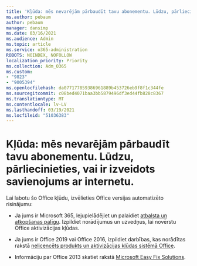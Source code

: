 ```yaml
---
title: 'Kļūda: mēs nevarējām pārbaudīt tavu abonementu. Lūdzu, pārliecinieties, vai ir izveidots savienojums ar internetu.'
ms.author: pebaum
author: pebaum
manager: dansimp
ms.date: 03/16/2021
ms.audience: Admin
ms.topic: article
ms.service: o365-administration
ROBOTS: NOINDEX, NOFOLLOW
localization_priority: Priority
ms.collection: Adm_O365
ms.custom:
- "9823"
- "9005394"
ms.openlocfilehash: da077177859386961889b453726eb9f8f1c344fe
ms.sourcegitcommit: c08bed4071baa3bb5879496df3ed44fb828c8367
ms.translationtype: MT
ms.contentlocale: lv-LV
ms.lasthandoff: 03/19/2021
ms.locfileid: "51036383"
---
```

# <a name="error-we-couldnt-verify-your-subscription-please-make-sure-that-youre-connected-to-the-internet"></a>Kļūda: mēs nevarējām pārbaudīt tavu abonementu. Lūdzu, pārliecinieties, vai ir izveidots savienojums ar internetu.

Lai labotu šo Office kļūdu, izvēlieties Office versijas automatizēto risinājumu:

- Ja jums ir Microsoft 365, lejupielādējiet un palaidiet [atbalsta un atkopšanas palīgu](https://aka.ms/SaRA-OfficeActivation-Chat). Izpildiet norādījumus un uzvedņus, lai novērstu Office aktivizācijas kļūdas.

- Ja jums ir Office 2019 vai Office 2016, izpildiet darbības, kas norādītas rakstā [nelicencēts produkts un aktivizācijas kļūdas sistēmā Office](https://support.microsoft.com/office/0d23d3c0-c19c-4b2f-9845-5344fedc4380#bkmk_fixyourself).

- Informāciju par Office 2013 skatiet rakstā [Microsoft Easy Fix Solutions](https://support.microsoft.com/topic/microsoft-easy-fix-solutions-have-been-discontinued-b0f4b5f9-3b5a-bd9e-d75d-d45e2f12e16c).